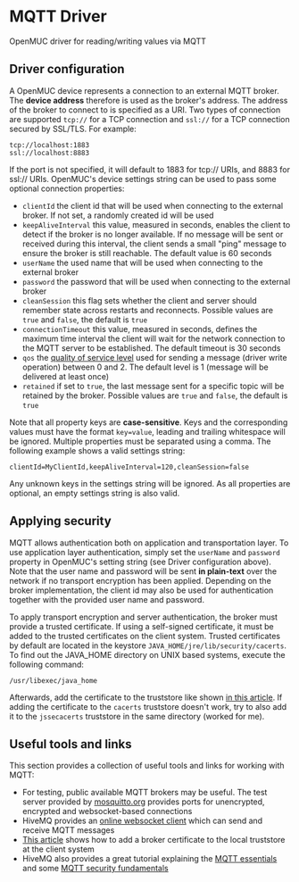 # MQTT Driver
OpenMUC driver for reading/writing values via MQTT

## Driver configuration
A OpenMUC device represents a connection to an external MQTT broker. The **device address** therefore is used as the broker's address. The address of the broker to connect to is specified as a URI. Two types of connection are supported `tcp://` for a TCP connection and `ssl://` for a TCP connection secured by SSL/TLS. For example:

```
tcp://localhost:1883
ssl://localhost:8883
```

If the port is not specified, it will default to 1883 for tcp:// URIs, and 8883 for ssl:// URIs. OpenMUC's device settings string can be used to pass some optional connection properties:

* `clientId` the client id that will be used when connecting to the external broker. If not set, a randomly created id will be used
* `keepAliveInterval` this value, measured in seconds, enables the client to detect if the broker is no longer available. If no message will be sent or received during this interval, the client sends a small "ping" message to ensure the broker is still reachable. The default value is 60 seconds
* `userName` the used name that will be used when connecting to the external broker
* `password` the password that will be used when connecting to the external broker
* `cleanSession` this flag sets whether the client and server should remember state across restarts and reconnects. Possible values are `true` and `false`, the default is `true`
* `connectionTimeout` this value, measured in seconds, defines the maximum time interval the client will wait for the network connection to the MQTT server to be established. The default timeout is 30 seconds
* `qos` the [quality of service level](http://www.hivemq.com/blog/mqtt-essentials-part-6-mqtt-quality-of-service-levels) used for sending a message (driver write operation) between 0 and 2. The default level is 1 (message will be delivered at least once)
* `retained` if set to `true`, the last message sent for a specific topic will be retained by the broker. Possible values are `true` and `false`, the default is `true`

Note that all property keys are **case-sensitive**. Keys and the corresponding values must have the format `key=value`, leading and trailing whitespace will be ignored. Multiple properties must be separated using a comma. The following example shows a valid settings string:

```
clientId=MyClientId,keepAliveInterval=120,cleanSession=false
```
Any unknown keys in the settings string will be ignored. As all properties are optional, an empty settings string is also valid.

## Applying security
MQTT allows authentication both on application and transportation layer. To use application layer authentication, simply set the `userName` and `password` property in OpenMUC's setting string (see Driver configuration above). Note that the user name and password will be sent **in plain-text** over the network if no transport encryption has been applied. Depending on the broker implementation, the client id may also be used for authentication together with the provided user name and password.

To apply transport encryption and server authentication, the broker must provide a trusted certificate. If using a self-signed certificate, it must be added to the trusted certificates on the client system. Trusted certificates by default are located in the keystore `JAVA_HOME/jre/lib/security/cacerts`. To find out the JAVA_HOME directory on UNIX based systems, execute the following command:

```
/usr/libexec/java_home
```

Afterwards, add the certificate to the truststore like shown [in this article](http://magicmonster.com/kb/prg/java/ssl/pkix_path_building_failed.html). If adding the certificate to the `cacerts` truststore doesn't work, try to also add it to the `jssecacerts` truststore in the same directory (worked for me).

## Useful tools and links
This section provides a collection of useful tools and links for working with MQTT:

* For testing, public available MQTT brokers may be useful. The test server provided by [mosquitto.org](http://test.mosquitto.org/) provides ports for unencrypted, encrypted and websocket-based connections
* HiveMQ provides an [online websocket client](http://www.hivemq.com/demos/websocket-client/) which can send and receive MQTT messages
* [This article](http://magicmonster.com/kb/prg/java/ssl/pkix_path_building_failed.html) shows how to add a broker certificate to the local truststore at the client system
* HiveMQ also provides a great tutorial explaining the [MQTT essentials](http://www.hivemq.com/blog/mqtt-essentials/) and some [MQTT security fundamentals](http://www.hivemq.com/blog/mqtt-security-fundamentals/)
